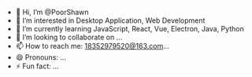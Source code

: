 - 👋 Hi, I’m @PoorShawn
- 👀 I’m interested in Desktop Application, Web Development
- 🌱 I’m currently learning JavaScript, React, Vue, Electron, Java, Python
- 💞️ I’m looking to collaborate on ...
- 📫 How to reach me: 18352979520@163.com...
- 😄 Pronouns: ...
- ⚡ Fun fact: ...

<!---
PoorShawn/PoorShawn is a ✨ special ✨ repository because its `README.md` (this file) appears on your GitHub profile.
You can click the Preview link to take a look at your changes.
--->
